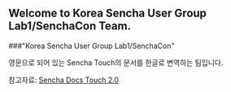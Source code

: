 ## Welcome to Korea Sencha User Group Lab1/SenchaCon Team.

###"Korea Sencha User Group Lab1/SenchaCon"

영문으로 되어 있는 Sencha Touch의 문서를 한글로 변역하는 팀입니다.

참고자료: <a href="http://docs.sencha.com/touch/2-0/#!/video">Sencha Docs Touch 2.0</a>
